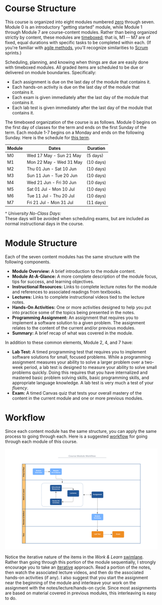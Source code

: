# Course Structure

This course is organized into eight modules numbered
[zero](https://www.cs.utexas.edu/users/EWD/transcriptions/EWD08xx/EWD831.html)
through seven. Module 0 is an introductory "getting started" module, while
Module 1 through Module 7 are course-content modules. Rather than being
organized strictly by content, these modules are
[timeboxed](https://en.wikipedia.org/wiki/Timeboxing); that is, M1 -- M7 are of
fixed, equal durations with specific tasks to be completed within each. (If
you're familiar with [agile
methods](https://en.wikipedia.org/wiki/Agile_software_development), you'll
recognize similarities to
[Scrum](https://en.wikipedia.org/wiki/Scrum_(software_development)) sprints.)

Scheduling, planning, and knowing when things are due are easily done with
timeboxed modules. All graded items are scheduled to be due or delivered on
module boundaries. Specifically:

- Each assignment is due on the last day of the module that contains it.
- Each hands-on activity is due on the last day of the module that contains it.
- Each exam is given immediately after the last day of the module that contains
  it.
- Each lab test is given immediately after the last day of the module that
  contains it.

The timeboxed organization of the course is as follows. Module 0 begins on the
first day of classes for the term and ends on the first Sunday of the term.
Each module 1-7 begins on a Monday and ends on the following Sunday. Here is the
schedule for [this term](http://www.auburn.edu/main/auweb_calendar.php).

Module | Dates                   | Duration 
------ | ----------------------- | --------   
M0     | Wed 17 May - Sun 21 May | (5 days)  
M1     | Mon 22 May - Wed 31 May | (10 days)  
M2     | Thu 01 Jun - Sat 10 Jun | (10 days)  
M3     | Sun 11 Jun - Tue 20 Jun | (10 days)  
M4     | Wed 21 Jun - Fri 30 Jun | (10 days)  
M5     | Sat 01 Jul - Mon 10 Jul | (10 days)  
M6     | Tue 11 Jul - Thu 20 Jul | (10 days)  
M7     | Fri 21 Jul - Mon 31 Jul | (11 days)  

^ *University No-Class Days:*  
These days will be avoided when scheduling exams, but are included as normal
instructional days in the course. 



# Module Structure

Each of the seven content modules has the same structure with the following
components.

- **Module Overview:** A brief introduction to the module content.
- **Module At-A-Glance:** A more complete description of the module focus, tips
  for success, and learning objectives.
- **Instructional Resources:** Links to complete lecture notes for the module
  and references to associated readings from textbooks.
- **Lectures:** Links to complete instructional videos tied to the lecture
  notes.
- **Hands-On Activities:** One or more activities designed to help you put into
  practice some of the topics being presented in the notes.
- **Programming Assignment:** An assignment that requires you to implement a
  software solution to a given problem. The assignment relates to the content of
  the current and/or previous modules.
- **Summary:** A brief recap of what was covered in the module.

In addition to these common elements, Module 2, 4, and 7 have:

- **Lab Test:** A timed programming test that requires you to implement software
  solutions for small, focused problems. While a programming assignment measures
  your ability to solve a larger problem over a two-week period, a lab test is
  designed to measure your ability to solve small problems quickly. Doing this
  requires that you have internalized and mastered basic problem solving skills,
  basic programming skills, and appropriate language knowledge. A lab test is
  very much a test of your *fluency*.
- **Exam:** A timed Canvas quiz that tests your overall mastery of the content
  in the current module and one or more previous modules.


# Workflow

Since each content module has the same structure, you can apply the same process
to going through each. Here is a suggested
[workflow](https://en.wikipedia.org/wiki/Workflow) for going through each module
of this course.

![worflow](img/workflow.png)

Notice the iterative nature of the items in the *Work & Learn*
[swimlane](https://en.wikipedia.org/wiki/Swim_lane). Rather than going through
this portion of the module sequentially, I strongly encourage you to take an
[iterative](https://en.wikipedia.org/wiki/Iteration) approach. Read a portion of
the notes, then watch the associated lecture videos, and then do the associated
hands-on activities (if any). I also suggest that you start the assignment near
the beginning of the module and interleave your work on the assignment with the
notes/lecture/hands-on cycle. Since most assignments are based on material
covered in previous modules, this interleaving is easy to do.


